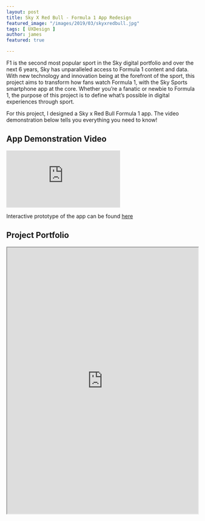 ```yaml
---
layout: post
title: Sky X Red Bull - Formula 1 App Redesign
featured_image: "/images/2019/03/skyxredbull.jpg"
tags: [ UXDesign ]
author: james
featured: true

---
```


F1 is the second most popular sport in the Sky digital portfolio and over the next 6 years, Sky has unparalleled access to Formula 1 content and data. With new technology and innovation being at the forefront of the sport, this project aims to transform how fans watch Formula 1, with the Sky Sports smartphone app at the core. Whether you’re a fanatic or newbie to Formula 1, the purpose of this project is to define what’s possible in digital experiences through sport.

For this project, I designed a Sky x Red Bull Formula 1 app. The video demonstration below tells you everything you need to know!

## App Demonstration Video

<iframe src='https://www.youtube.com/embed/ZqGcec5GurU?autoplay=0&loop=1' frameborder='0' allowfullscreen></iframe>

Interactive prototype of the app can be found [here](https://xd.adobe.com/embed/26904f2a-a592-4b2c-7f83-cb2a02e2e0f1-50a1/)

## Project Portfolio

<iframe src="https://drive.google.com/file/d/1GZTsJw1MUqv8Te5l1KJaGMuMO9oe_WB4/preview" width="100%" height="700"></iframe>
